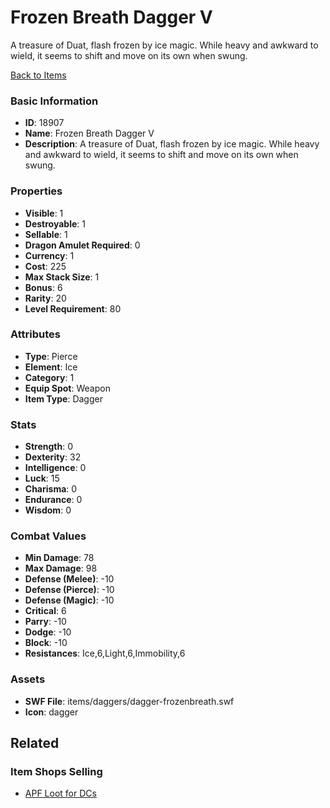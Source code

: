 # Frozen Breath Dagger V

A treasure of Duat, flash frozen by ice magic. While heavy and awkward to wield, it seems to shift and move on its own when swung.

[Back to Items](../items.md)

### Basic Information

- **ID**: 18907
- **Name**: Frozen Breath Dagger V
- **Description**: A treasure of Duat, flash frozen by ice magic. While heavy and awkward to wield, it seems to shift and move on its own when swung.

### Properties

- **Visible**: 1
- **Destroyable**: 1
- **Sellable**: 1
- **Dragon Amulet Required**: 0
- **Currency**: 1
- **Cost**: 225
- **Max Stack Size**: 1
- **Bonus**: 6
- **Rarity**: 20
- **Level Requirement**: 80

### Attributes

- **Type**: Pierce
- **Element**: Ice
- **Category**: 1
- **Equip Spot**: Weapon
- **Item Type**: Dagger

### Stats

- **Strength**: 0
- **Dexterity**: 32
- **Intelligence**: 0
- **Luck**: 15
- **Charisma**: 0
- **Endurance**: 0
- **Wisdom**: 0

### Combat Values

- **Min Damage**: 78
- **Max Damage**: 98
- **Defense (Melee)**: -10
- **Defense (Pierce)**: -10
- **Defense (Magic)**: -10
- **Critical**: 6
- **Parry**: -10
- **Dodge**: -10
- **Block**: -10
- **Resistances**: Ice,6,Light,6,Immobility,6

### Assets

- **SWF File**: items/daggers/dagger-frozenbreath.swf
- **Icon**: dagger

## Related

### Item Shops Selling

- [APF Loot for DCs](../item-shops/630-apf-loot-for-dcs.md)

